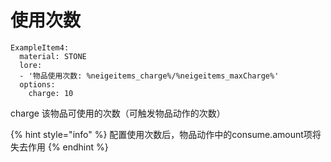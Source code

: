 # 使用次数

```
ExampleItem4:
  material: STONE
  lore:
  - '物品使用次数: %neigeitems_charge%/%neigeitems_maxCharge%'
  options:
    charge: 10
```

charge 该物品可使用的次数（可触发物品动作的次数）

{% hint style="info" %}
配置使用次数后，物品动作中的consume.amount项将失去作用
{% endhint %}
